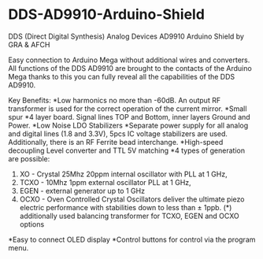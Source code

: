 # DDS-AD9910-Arduino-Shield
DDS (Direct Digital Synthesis) Analog Devices AD9910 Arduino Shield by GRA &amp; AFCH

Easy connection to Arduino Mega without additional wires and converters. All functions of the DDS AD9910 are brought to the contacts of the Arduino Mega thanks to this you can fully reveal all the capabilities of the DDS AD9910.

Key Benefits:
*Low harmonics no more than -60dB. An output RF transformer is used for the correct operation of the current mirror.
*Small spur
*4 layer board. Signal lines TOP and Bottom, inner layers Ground and Power.
*Low Noise LDO Stabilizers
*Separate power supply for all analog and digital lines (1.8 and 3.3V), 5pcs IC voltage stabilizers are used. Additionally, there is an RF Ferrite bead interchange.
*High-speed decoupling Level converter and TTL 5V matching
*4 types of generation are possible:
1. XO - Crystal 25Mhz 20ppm internal oscillator with PLL at 1 GHz,
2. TCXO - 10Mhz 1ppm external oscillator PLL at 1 GHz,
3. EGEN - external generator up to 1 GHz
4. OCXO - Oven Controlled Crystal Oscillators deliver the ultimate piezo electric performance with stabilities down to less than ± 1ppb.
(*) additionally used balancing transformer for TCXO, EGEN and OCXO options

*Easy to connect OLED display
*Control buttons for control via the program menu.
